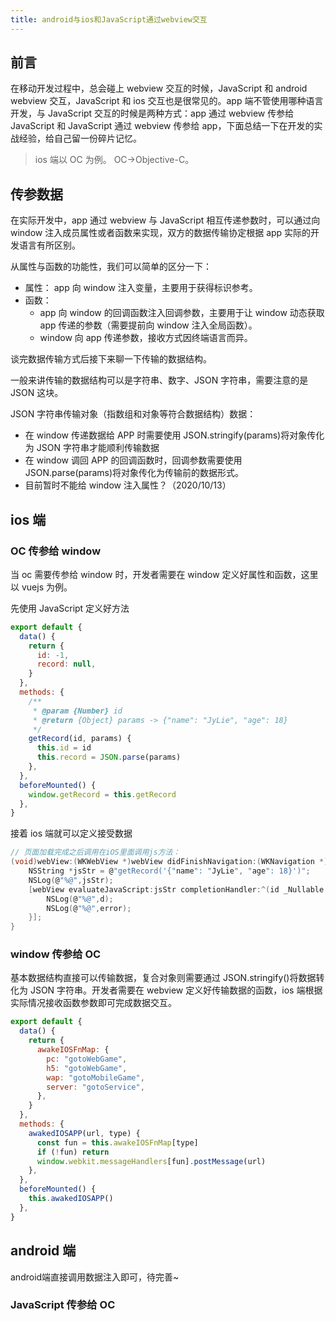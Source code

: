 ```yaml
---
title: android与ios和JavaScript通过webview交互
---
```


## 前言

在移动开发过程中，总会碰上 webview 交互的时候，JavaScript 和 android webview 交互，JavaScript 和 ios 交互也是很常见的。app 端不管使用哪种语言开发，与 JavaScript 交互的时候是两种方式：app 通过 webview 传参给 JavaScript 和 JavaScript 通过 webview 传参给 app，下面总结一下在开发的实战经验，给自己留一份碎片记忆。

> ios 端以 OC 为例。 OC->Objective-C。

## 传参数据

在实际开发中，app 通过 webview 与 JavaScript 相互传递参数时，可以通过向 window 注入成员属性或者函数来实现，双方的数据传输协定根据 app 实际的开发语言有所区别。

从属性与函数的功能性，我们可以简单的区分一下：

- 属性： app 向 window 注入变量，主要用于获得标识参考。
- 函数：
  - app 向 window 的回调函数注入回调参数，主要用于让 window 动态获取 app 传递的参数（需要提前向 window 注入全局函数）。
  - window 向 app 传递参数，接收方式因终端语言而异。

谈完数据传输方式后接下来聊一下传输的数据结构。

一般来讲传输的数据结构可以是字符串、数字、JSON 字符串，需要注意的是 JSON 这块。

JSON 字符串传输对象（指数组和对象等符合数据结构）数据：

- 在 window 传递数据给 APP 时需要使用 JSON.stringify(params)将对象传化为 JSON 字符串才能顺利传输数据
- 在 window 调回 APP 的回调函数时，回调参数需要使用 JSON.parse(params)将对象传化为传输前的数据形式。
- 目前暂时不能给 window 注入属性？（2020/10/13）

## ios 端

### OC 传参给 window

当 oc 需要传参给 window 时，开发者需要在 window 定义好属性和函数，这里以 vuejs 为例。

先使用 JavaScript 定义好方法

```js
export default {
  data() {
    return {
      id: -1,
      record: null,
    }
  },
  methods: {
    /**
     * @param {Number} id
     * @return {Object} params -> {"name": "JyLie", "age": 18}
     */
    getRecord(id, params) {
      this.id = id
      this.record = JSON.parse(params)
    },
  },
  beforeMounted() {
    window.getRecord = this.getRecord
  },
}
```

接着 ios 端就可以定义接受数据

```c
// 页面加载完成之后调用在iOS里面调用js方法：
(void)webView:(WKWebView *)webView didFinishNavigation:(WKNavigation *)navigation {
    NSString *jsStr = @"getRecord('{"name": "JyLie", "age": 18}')";
    NSLog(@"%@",jsStr);
    [webView evaluateJavaScript:jsStr completionHandler:^(id _Nullable d, NSError * _Nullable error) {
        NSLog(@"%@",d);
        NSLog(@"%@",error);
    }];
}
```

### window 传参给 OC

基本数据结构直接可以传输数据，复合对象则需要通过 JSON.stringify()将数据转化为 JSON 字符串。开发者需要在 webview 定义好传输数据的函数，ios 端根据实际情况接收函数参数即可完成数据交互。

```js
export default {
  data() {
    return {
      awakeIOSFnMap: {
        pc: "gotoWebGame",
        h5: "gotoWebGame",
        wap: "gotoMobileGame",
        server: "gotoService",
      },
    }
  },
  methods: {
    awakedIOSAPP(url, type) {
      const fun = this.awakeIOSFnMap[type]
      if (!fun) return
      window.webkit.messageHandlers[fun].postMessage(url)
    },
  },
  beforeMounted() {
    this.awakedIOSAPP()
  },
}
```

## android 端

android端直接调用数据注入即可，待完善~

### JavaScript 传参给 OC
